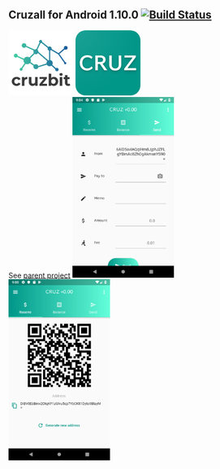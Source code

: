 ## Cruzall for Android 1.10.0 [![Build Status](https://travis-ci.org/GreenAppers/cruzall-android.svg?branch=master)](https://travis-ci.org/GreenAppers/cruzall-android)
<img width=128 src="cruzbit.png" /> <img src="icon.png" style="border-radius: 20px;" /><br/>See [parent project](https://github.com/GreenAppers/cruzall)
<img width=200 src="screenshot1.png" /> <img width=200 src="screenshot2.png" />
